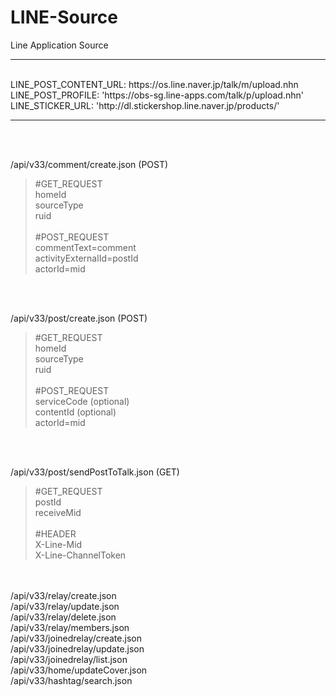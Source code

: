 # LINE-Source<br>

Line Application Source<br>

----------------
<br>
LINE_POST_CONTENT_URL: https://os.line.naver.jp/talk/m/upload.nhn<br>
LINE_POST_PROFILE: 'https://obs-sg.line-apps.com/talk/p/upload.nhn'<br>
LINE_STICKER_URL: 'http://dl.stickershop.line.naver.jp/products/'<br>

----------------
<br><br>

/api/v33/comment/create.json (POST)<br>
> #GET_REQUEST<br>
> homeId<br>
> sourceType<br>
> ruid<br>
> <br>
> #POST_REQUEST<br>
> commentText=comment <br>
> activityExternalId=postId<br>
> actorId=mid<br>
<br>
<br>

/api/v33/post/create.json (POST)<br>
> #GET_REQUEST<br>
> homeId<br>
> sourceType<br>
> ruid<br>
> <br>
> #POST_REQUEST<br>
> serviceCode (optional) <br>
> contentId (optional)<br>
> actorId=mid<br>

<br><br>

/api/v33/post/sendPostToTalk.json (GET)<br>
> #GET_REQUEST<br>
> postId<br>
> receiveMid<br>
> <br>
> #HEADER<br>
> X-Line-Mid<br>
> X-Line-ChannelToken<br>

<br><br>
/api/v33/relay/create.json<br>
/api/v33/relay/update.json<br>
/api/v33/relay/delete.json<br>
/api/v33/relay/members.json<br>
/api/v33/joinedrelay/create.json<br>
/api/v33/joinedrelay/update.json<br>
/api/v33/joinedrelay/list.json<br>
/api/v33/home/updateCover.json<br>
/api/v33/hashtag/search.json<br>
